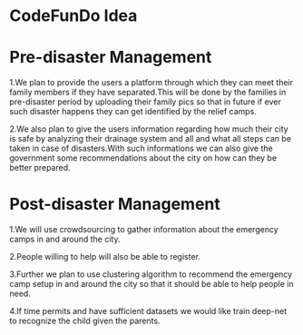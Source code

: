 # CodeFunDo Idea
# Pre-disaster Management
1.We plan to provide the users a platform through which they can meet their family members if they have separated.This will be done by the families in pre-disaster period by uploading their family pics so that in future if ever such disaster happens they can get identified by the relief camps.

2.We also plan to give the users information regarding how much their city is safe by analyzing their drainage system and all and what all steps can be taken in case of disasters.With such informations we can also give the government some recommendations about the city on how can they be better prepared.

# Post-disaster Management
1.We will use crowdsourcing to gather information about the emergency camps in and around the city.

2.People willing to help will also be able to register.

3.Further we plan to use clustering algorithm to recommend the emergency camp setup in and around the city so that it should be able to help people in need.

4.If time permits and have sufficient datasets we would like train deep-net to recognize the child given the parents.
